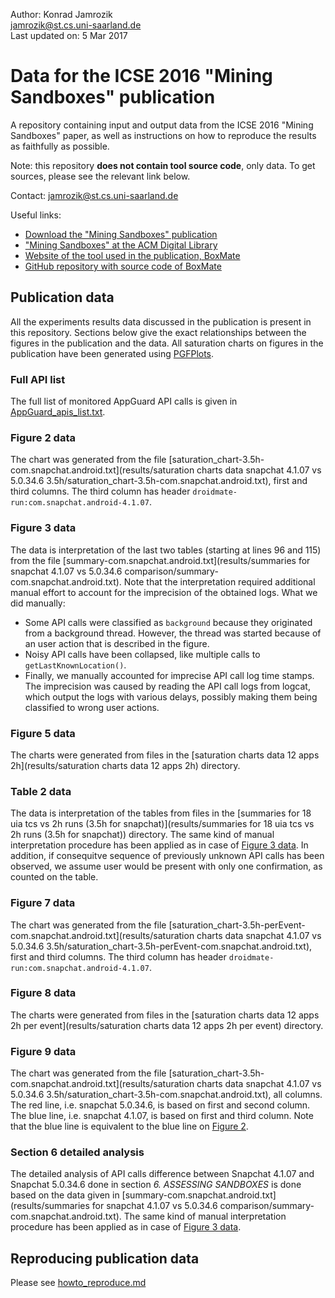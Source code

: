 Author: Konrad Jamrozik  
jamrozik@st.cs.uni-saarland.de  
Last updated on: 5 Mar 2017

# Data for the ICSE 2016 "Mining Sandboxes" publication

A repository containing input and output data from the ICSE 2016 "Mining Sandboxes" paper, as well as instructions on how to reproduce the results as faithfully as possible.

Note: this repository **does not contain tool source code**, only data. To get sources, please see the relevant link below.

Contact: jamrozik@st.cs.uni-saarland.de

Useful links:
* [Download the "Mining Sandboxes" publication](http://www.boxmate.org/files/boxmate-preprint.pdf)
* ["Mining Sandboxes" at the ACM Digital Library](http://dl.acm.org/citation.cfm?id=2884782)
* [Website of the tool used in the publication, BoxMate](http://www.boxmate.org)
* [GitHub repository with source code of BoxMate](https://github.com/konrad-jamrozik/droidmate)

## Publication data

All the experiments results data discussed in the publication is present in this repository. Sections below give the exact relationships between the figures in the publication and the data. All saturation charts on figures in the publication have been generated using [PGFPlots](http://pgfplots.sourceforge.net/). 

### Full API list

The full list of monitored AppGuard API calls is given in [AppGuard_apis_list.txt](AppGuard_apis_list.txt).

### Figure 2 data

The chart was generated from the file [saturation_chart-3.5h-com.snapchat.android.txt](results/saturation charts data snapchat 4.1.07 vs 5.0.34.6 3.5h/saturation_chart-3.5h-com.snapchat.android.txt), first and third columns. The third column has header `droidmate-run:com.snapchat.android-4.1.07`.

### Figure 3 data

The data is interpretation of the last two tables (starting at lines 96 and 115) from the file [summary-com.snapchat.android.txt](results/summaries for snapchat 4.1.07 vs 5.0.34.6 comparison/summary-com.snapchat.android.txt). Note that the interpretation required additional manual effort to account for the imprecision of the obtained logs. What we did manually:

* Some API calls were classified as `background` because they originated from a background thread. However, the thread was started because of an user action that is described in the figure. 
* Noisy API calls have been collapsed, like multiple calls to `getLastKnownLocation()`.
* Finally, we manually accounted for imprecise API call log time stamps. The imprecision was caused by reading the API call logs from logcat, which output the logs with various delays, possibly making them being classified to wrong user actions.

### Figure 5 data

The charts were generated from files in the [saturation charts data 12 apps 2h](results/saturation charts data 12 apps 2h) directory.

### Table 2 data

The data is interpretation of the tables from files in the [summaries for 18 uia tcs vs 2h runs (3.5h for snapchat)](results/summaries for 18 uia tcs vs 2h runs (3.5h for snapchat)) directory. The same kind of manual interpretation procedure has been applied as in case of [Figure 3 data](#figure-3-data). In addition, if consequitve sequence of previously unknown API calls has been observed, we assume user would be present with only one confirmation, as counted on the table.

### Figure 7 data

The chart was generated from the file [saturation_chart-3.5h-perEvent-com.snapchat.android.txt](results/saturation charts data snapchat 4.1.07 vs 5.0.34.6 3.5h/saturation_chart-3.5h-perEvent-com.snapchat.android.txt), first and third columns. The third column has header `droidmate-run:com.snapchat.android-4.1.07`.

### Figure 8 data

The charts were generated from files in the [saturation charts data 12 apps 2h per event](results/saturation charts data 12 apps 2h per event) directory.

### Figure 9 data

The chart was generated from the file [saturation_chart-3.5h-com.snapchat.android.txt](results/saturation charts data snapchat 4.1.07 vs 5.0.34.6 3.5h/saturation_chart-3.5h-com.snapchat.android.txt), all columns. The red line, i.e. snapchat 5.0.34.6, is based on first and second column. The blue line, i.e. snapchat 4.1.07, is based on first and third column. Note that the blue line is equivalent to the blue line on [Figure 2](#figure-2-data).

### Section 6 detailed analysis

The detailed analysis of API calls difference between Snapchat 4.1.07 and Snapchat 5.0.34.6 done in section _6. ASSESSING SANDBOXES_ is done based on the data given in [summary-com.snapchat.android.txt](results/summaries for snapchat 4.1.07 vs 5.0.34.6 comparison/summary-com.snapchat.android.txt). The same kind of manual interpretation procedure has been applied as in case of [Figure 3 data](#figure-3-data). 

## Reproducing publication data

Please see [howto_reproduce.md](howto_reproduce.md)
